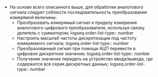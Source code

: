 - На основе всего описанного выше, для обработки аналогового сигнала следует соблюсти последовательность преобразования измерямой величины:
	- Преобразовать измерямый сигнал к пределу измерения аналогового-цифрового преобразователя, используя связку делитель с сумматором;
	  logseq.order-list-type:: number
	- Настроить масштаб частоты дискретизации под частоту измеряемого сигнала;
	  logseq.order-list-type:: number
	- Преобразованный сигнал при помощи АЦП перевести в цифровое дискретное значение;
	  logseq.order-list-type:: number
	- Получение значение передать на устройство ввода/вывода, где содержится вся серия дискретных данных;
	  logseq.order-list-type:: number
